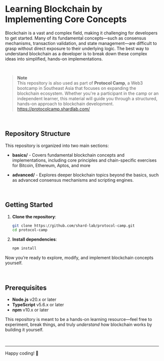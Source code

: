 # Learning Blockchain by Implementing Core Concepts

Blockchain is a vast and complex field, making it challenging for developers to get started. Many of its fundamental concepts—such as consensus mechanisms, transaction validation, and state management—are difficult to grasp without direct exposure to their underlying logic. The best way to understand blockchain as a developer is to break down these complex ideas into simplified, hands-on implementations.

<br>

> **Note**  
> This repository is also used as part of **Protocol Camp**, a Web3 bootcamp in Southeast Asia that focuses on expanding the blockchain ecosystem. Whether you're a participant in the camp or an independent learner, this material will guide you through a structured, hands-on approach to blockchain development. https://protocolcamp.shardlab.com/

<br>

## Repository Structure

This repository is organized into two main sections:

- **basics/** - Covers fundamental blockchain concepts and implementations, including core principles and chain-specific exercises for Bitcoin, Ethereum, Aptos, and more

- **advanced/** - Explores deeper blockchain topics beyond the basics, such as advanced consensus mechanisms and scripting engines.

<br>

## Getting Started

1. **Clone the repository**:

   ```bash
   git clone https://github.com/shard-lab/protocol-camp.git
   cd protocol-camp
   ```

2. **Install dependencies**:

   ```bash
   npm install
   ```

Now you’re ready to explore, modify, and implement blockchain concepts yourself.

<br>

## Prerequisites

- **Node.js** v20.x or later
- **TypeScript** v5.6.x or later
- **npm** v10.x or later

This repository is meant to be a hands-on learning resource—feel free to experiment, break things, and truly _understand_ how blockchain works by building it yourself.

<br>

---

Happy coding! 🚀
